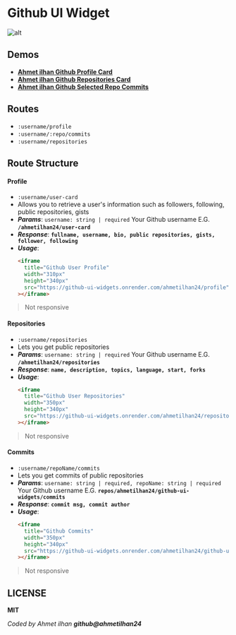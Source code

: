 # Github UI Widget

![alt](https://media-exp1.licdn.com/dms/image/C4D22AQE5cN_je8e50w/feedshare-shrink_2048_1536/0/1664564320669?e=1667433600&v=beta&t=bfdRYkJ2XOH271_zpUm60B3XObKqgrqBNQZ8uSSJ5W0)

## Demos

- [**<u>Ahmet ilhan Github Profile Card</u>**](https://github-ui-widgets.onrender.com/ahmetilhan24/profile)
- [**<u>Ahmet ilhan Github Repositories Card</u>**](https://github-ui-widgets.onrender.com/ahmetilhan24/repositories)
- [**<u>Ahmet ilhan Github Selected Repo Commits</u>**](https://github-ui-widgets.onrender.com/ahmetilhan24/github-ui-widgets/commits)

## Routes

- `:username/profile`
- `:username/:repo/commits`
- `:username/repositories`

## Route Structure

#### Profile

- `:username/user-card`
- Allows you to retrieve a user's information such as followers, following, public repositories, gists
- **_Params_**: `username: string | required` Your Github username E.G. **`/ahmetilhan24/user-card`**
- **_Response_**:
  **`fullname, username, bio, public repositories, gists, follower, following`**
- **_Usage_**:
  ```html
  <iframe
    title="Github User Profile"
    width="310px"
    height="340px"
    src="https://github-ui-widgets.onrender.com/ahmetilhan24/profile"
  ></iframe>
  ```

> Not responsive

#### Repositories

- `:username/repositories`
- Lets you get public repositories
- **_Params_**: `username: string | required` Your Github username E.G. **`/ahmetilhan24/repositories`**
- **_Response_**:
  **`name, description, topics, language, start, forks`**
- **_Usage_**:
  ```html
  <iframe
    title="Github User Repositories"
    width="350px"
    height="340px"
    src="https://github-ui-widgets.onrender.com/ahmetilhan24/repositories"
  ></iframe>
  ```

> Not responsive

#### Commits

- `:username/repoName/commits`
- Lets you get commits of public repositories
- **_Params_**: `username: string | required, repoName: string | required` Your Github username E.G. **`repos/ahmetilhan24/github-ui-widgets/commits`**
- **_Response_**:
  **`commit msg, commit author`**
- **_Usage_**:
  ```html
  <iframe
    title="Github Commits"
    width="350px"
    height="340px"
    src="https://github-ui-widgets.onrender.com/ahmetilhan24/github-ui-widgets/commits"
  ></iframe>
  ```

> Not responsive

## LICENSE

**MIT**

_Coded by Ahmet ilhan **github@ahmetilhan24**_

